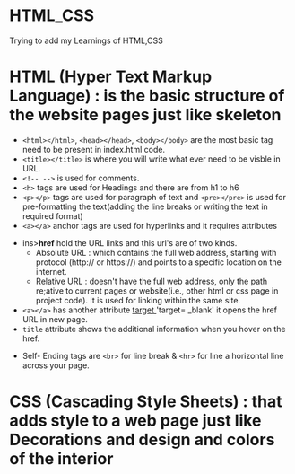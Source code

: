 # HTML_CSS
Trying to add my Learnings of HTML,CSS

# **HTML (Hyper Text Markup Language)** : is the basic structure of the website pages just like skeleton

* `<html></html>`, `<head></head>`, `<body></body>` are the most basic tag need to be present in index.html code.
* `<title></title>` is where you will write what ever need to be visble in URL.
* `<!-- -->` is used for comments.
* `<h>` tags are used for Headings and there are from h1 to h6
*  `<p></p>` tags are used for paragraph of text and `<pre></pre>` is used for pre-formatting the text(adding the line breaks or writing the text in required format)
*  `<a></a>` anchor tags are used for hyperlinks and it requires attributes
  - ins>**href**</ins> hold the URL links and this url's are of two kinds.
     * Absolute URL : which contains the full web address, starting with protocol (http:// or https://) and points to a specific location on the internet.
     * Relative URL : doesn't have the full web address, only the path re;ative to current pages or website(i.e., other html or css page in project code). It is used for linking within the same site.
  - `<a></a>` has another attribute <ins> target </ins> 'target= _blank' it opens the href URL in new page.
  - `title` attribute shows the additional information when you hover on the href. 
*  Self- Ending tags are `<br>` for line break & `<hr>` for line a horizontal line across your page.

# **CSS (Cascading Style Sheets)** : that adds style to a web page just like Decorations and design and colors of the interior
